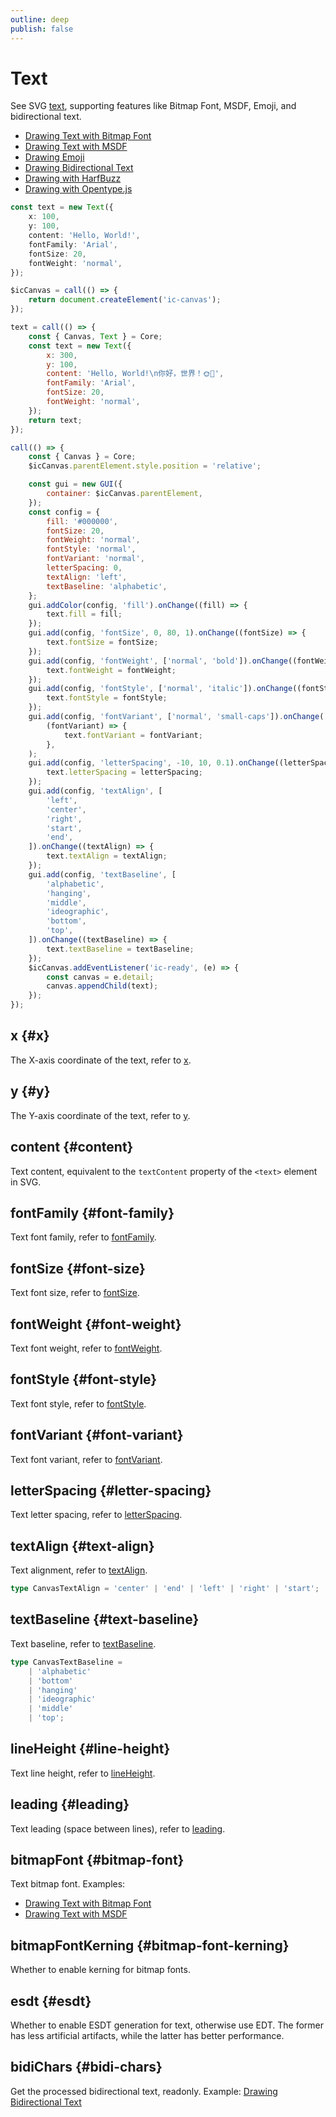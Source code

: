 ```yaml
---
outline: deep
publish: false
---
```


# Text

See SVG [text], supporting features like Bitmap Font, MSDF, Emoji, and bidirectional text.

-   [Drawing Text with Bitmap Font](/example/bitmap-font)
-   [Drawing Text with MSDF](/example/msdf-text)
-   [Drawing Emoji](/example/emoji)
-   [Drawing Bidirectional Text](/example/bidi)
-   [Drawing with HarfBuzz](/example/harfbuzz)
-   [Drawing with Opentype.js](/example/opentype)

```ts
const text = new Text({
    x: 100,
    y: 100,
    content: 'Hello, World!',
    fontFamily: 'Arial',
    fontSize: 20,
    fontWeight: 'normal',
});
```

```js eval code=false
$icCanvas = call(() => {
    return document.createElement('ic-canvas');
});
```

```js eval code=false
text = call(() => {
    const { Canvas, Text } = Core;
    const text = new Text({
        x: 300,
        y: 100,
        content: 'Hello, World!\n你好，世界！🌞🌛',
        fontFamily: 'Arial',
        fontSize: 20,
        fontWeight: 'normal',
    });
    return text;
});
```

```js eval code=false inspector=false
call(() => {
    const { Canvas } = Core;
    $icCanvas.parentElement.style.position = 'relative';

    const gui = new GUI({
        container: $icCanvas.parentElement,
    });
    const config = {
        fill: '#000000',
        fontSize: 20,
        fontWeight: 'normal',
        fontStyle: 'normal',
        fontVariant: 'normal',
        letterSpacing: 0,
        textAlign: 'left',
        textBaseline: 'alphabetic',
    };
    gui.addColor(config, 'fill').onChange((fill) => {
        text.fill = fill;
    });
    gui.add(config, 'fontSize', 0, 80, 1).onChange((fontSize) => {
        text.fontSize = fontSize;
    });
    gui.add(config, 'fontWeight', ['normal', 'bold']).onChange((fontWeight) => {
        text.fontWeight = fontWeight;
    });
    gui.add(config, 'fontStyle', ['normal', 'italic']).onChange((fontStyle) => {
        text.fontStyle = fontStyle;
    });
    gui.add(config, 'fontVariant', ['normal', 'small-caps']).onChange(
        (fontVariant) => {
            text.fontVariant = fontVariant;
        },
    );
    gui.add(config, 'letterSpacing', -10, 10, 0.1).onChange((letterSpacing) => {
        text.letterSpacing = letterSpacing;
    });
    gui.add(config, 'textAlign', [
        'left',
        'center',
        'right',
        'start',
        'end',
    ]).onChange((textAlign) => {
        text.textAlign = textAlign;
    });
    gui.add(config, 'textBaseline', [
        'alphabetic',
        'hanging',
        'middle',
        'ideographic',
        'bottom',
        'top',
    ]).onChange((textBaseline) => {
        text.textBaseline = textBaseline;
    });
    $icCanvas.addEventListener('ic-ready', (e) => {
        const canvas = e.detail;
        canvas.appendChild(text);
    });
});
```

## x {#x}

The X-axis coordinate of the text, refer to [x].

## y {#y}

The Y-axis coordinate of the text, refer to [y].

## content {#content}

Text content, equivalent to the `textContent` property of the `<text>` element in SVG.

## fontFamily {#font-family}

Text font family, refer to [fontFamily].

## fontSize {#font-size}

Text font size, refer to [fontSize].

## fontWeight {#font-weight}

Text font weight, refer to [fontWeight].

## fontStyle {#font-style}

Text font style, refer to [fontStyle].

## fontVariant {#font-variant}

Text font variant, refer to [fontVariant].

## letterSpacing {#letter-spacing}

Text letter spacing, refer to [letterSpacing].

## textAlign {#text-align}

Text alignment, refer to [textAlign].

```ts
type CanvasTextAlign = 'center' | 'end' | 'left' | 'right' | 'start';
```

## textBaseline {#text-baseline}

Text baseline, refer to [textBaseline].

```ts
type CanvasTextBaseline =
    | 'alphabetic'
    | 'bottom'
    | 'hanging'
    | 'ideographic'
    | 'middle'
    | 'top';
```

## lineHeight {#line-height}

Text line height, refer to [lineHeight].

## leading {#leading}

Text leading (space between lines), refer to [leading].

## bitmapFont {#bitmap-font}

Text bitmap font. Examples:

-   [Drawing Text with Bitmap Font](/example/bitmap-font)
-   [Drawing Text with MSDF](/example/msdf-text)

## bitmapFontKerning {#bitmap-font-kerning}

Whether to enable kerning for bitmap fonts.

## esdt {#esdt}

Whether to enable ESDT generation for text, otherwise use EDT. The former has less artificial artifacts, while the latter has better performance.

## bidiChars {#bidi-chars}

Get the processed bidirectional text, readonly. Example: [Drawing Bidirectional Text](/example/bidi)

[text]: https://developer.mozilla.org/en-US/docs/Web/SVG/Element/text
[x]: https://developer.mozilla.org/en-US/docs/Web/SVG/Attribute/x
[y]: https://developer.mozilla.org/en-US/docs/Web/SVG/Attribute/y
[fontFamily]: https://developer.mozilla.org/en-US/docs/Web/SVG/Attribute/font-family
[fontSize]: https://developer.mozilla.org/en-US/docs/Web/SVG/Attribute/font-size
[fontWeight]: https://developer.mozilla.org/en-US/docs/Web/SVG/Attribute/font-weight
[fontStyle]: https://developer.mozilla.org/en-US/docs/Web/SVG/Attribute/font-style
[fontVariant]: https://developer.mozilla.org/en-US/docs/Web/SVG/Attribute/font-variant
[letterSpacing]: https://developer.mozilla.org/en-US/docs/Web/SVG/Attribute/letter-spacing
[lineHeight]: https://developer.mozilla.org/en-US/docs/Web/SVG/Attribute/line-height
[textAlign]: https://developer.mozilla.org/en-US/docs/Web/SVG/Attribute/text-align
[textBaseline]: https://developer.mozilla.org/en-US/docs/Web/SVG/Attribute/text-baseline
[leading]: https://developer.mozilla.org/en-US/docs/Web/SVG/Attribute/leading

